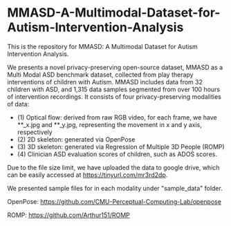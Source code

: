 # MMASD-A-Multimodal-Dataset-for-Autism-Intervention-Analysis

This is the repository for MMASD: A Multimodal Dataset for Autism Intervention Analysis.

We presents a novel privacy-preserving open-source dataset, MMASD as a Multi Modal ASD benchmark dataset, collected from play therapy interventions of children with Autism. 
MMASD includes data from 32 children with ASD, and 1,315 data samples segmented from over 100 hours of intervention recordings. 
It consists of four privacy-preserving modalities of data: 
- (1) Optical flow: derived from raw RGB video, for each frame, we have **_x.jpg and **_y.jpg, representing the movement in x and y axis, respectively
- (2) 2D skeleton: generated via OpenPose 
- (3) 3D skeleton: generated via Regression of Multiple 3D People (ROMP)
- (4) Clinician ASD evaluation scores of children, such as ADOS scores.

Due to the file size limit, we have uploaded the data to google drive, which can be easily accessed at https://tinyurl.com/mr3rd2dp.

We presented sample files for in each modality under "sample_data" folder. 


OpenPose: https://github.com/CMU-Perceptual-Computing-Lab/openpose

ROMP: https://github.com/Arthur151/ROMP
